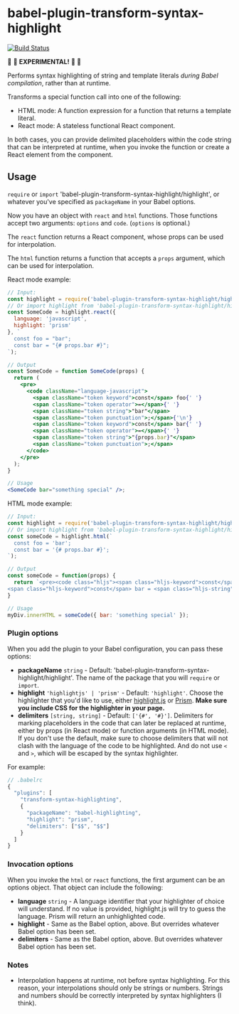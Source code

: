 # babel-plugin-transform-syntax-highlight

[![Build Status](https://travis-ci.org/davidtheclark/babel-plugin-transform-syntax-highlight.svg?branch=master)](https://travis-ci.org/davidtheclark/babel-plugin-transform-syntax-highlight)

🚧 🚧 **EXPERIMENTAL!** 🚧 🚧

Performs syntax highlighting of string and template literals *during Babel compilation*, rather than at runtime.

Transforms a special function call into one of the following:
- HTML mode: A function expression for a function that returns a template literal.
- React mode: A stateless functional React component.

In both cases, you can provide delimited placeholders within the code string that can be interpreted at runtime, when you invoke the function or create a React element from the component.

## Usage

`require` or `import` 'babel-plugin-transform-syntax-highlight/highlight', or whatever you've specified as `packageName` in your Babel options.

Now you have an object with `react` and `html` functions.
Those functions accept two arguments: `options` and `code`.
(`options` is optional.)

The `react` function returns a React component, whose props can be used for interpolation.

The `html` function returns a function that accepts a `props` argument, which can be used for interpolation.

React mode example:

```jsx
// Input:
const highlight = require('babel-plugin-transform-syntax-highlight/highlight');
// Or import highlight from 'babel-plugin-transform-syntax-highlight/highlight';
const SomeCode = highlight.react({
  language: 'javascript',
  highlight: 'prism'
}, `
  const foo = "bar";
  const bar = "{# props.bar #}";
`);

// Output
const SomeCode = function SomeCode(props) {
  return (
    <pre>
      <code className="language-javascript">
        <span className="token keyword">const</span> foo{' '}
        <span className="token operator">=</span>{' '}
        <span className="token string">"bar"</span>
        <span className="token punctuation">;</span>{'\n'}
        <span className="token keyword">const</span> bar{' '}
        <span className="token operator">=</span>{' '}
        <span className="token string">"{props.bar}"</span>
        <span className="token punctuation">;</span>
      </code>
    </pre>
  );
}

// Usage
<SomeCode bar="something special" />;
```

HTML mode example:

```js
// Input:
const highlight = require('babel-plugin-transform-syntax-highlight/highlight');
// Or import highlight from 'babel-plugin-transform-syntax-highlight/highlight';
const someCode = highlight.html(`
  const foo = 'bar';
  const bar = '{# props.bar #}';
`);

// Output
const someCode = function(props) {
  return `<pre><code class="hljs"><span class="hljs-keyword">const</span> foo = <span class="hljs-string">'bar'</span>;
<span class="hljs-keyword">const</span> bar = <span class="hljs-string">'${props.bar}'</span>;</code></pre>`;
}

// Usage
myDiv.innerHTML = someCode({ bar: 'something special' });
```

### Plugin options

When you add the plugin to your Babel configuration, you can pass these options:

- **packageName** `string` - Default: 'babel-plugin-transform-syntax-highlight/highlight'.
  The name of the package that you will `require` or `import`.
- **highlight** `'highlightjs' | 'prism'` - Default: `'highlight'`.
  Choose the highlighter that you'd like to use, either [highlight.js](https://github.com/isagalaev/highlight.js) or [Prism](http://prismjs.com/).
  **Make sure you include CSS for the highlighter in your page.**
- **delimiters** `[string, string]` - Default: `['{#', '#}']`.
  Delimiters for marking placeholders in the code that can later be replaced at runtime, either by props (in React mode) or function arguments (in HTML mode).
  If you don't use the default, make sure to choose delimiters that will not clash with the language of the code to be highlighted.
  And do not use `<` and `>`, which will be escaped by the syntax highlighter.

For example:

```js
// .babelrc
{
  "plugins": [
    "transform-syntax-highlighting",
    {
      "packageName": "babel-highlighting",
      "highlight": "prism",
      "delimiters": ["$$", "$$"]
    }
  ]
}
```

### Invocation options

When you invoke the `html` or `react` functions, the first argument can be an options object.
That object can include the following:

- **language** `string` - A language identifier that your highlighter of choice will understand.
  If no value is provided, highlight.js will try to guess the language. Prism will return an unhighlighted code.
- **highlight** - Same as the Babel option, above.
  But overrides whatever Babel option has been set.
- **delimiters** - Same as the Babel option, above.
  But overrides whatever Babel option has been set.

### Notes

- Interpolation happens at runtime, not before syntax highlighting.
  For this reason, your interpolations should only be strings or numbers.
  Strings and numbers should be correctly interpreted by syntax highlighters (I think).
